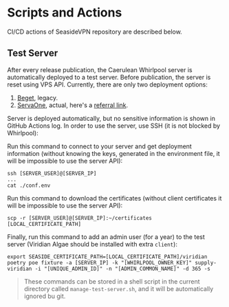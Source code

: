 # Scripts and Actions

CI/CD actions of SeasideVPN repository are described below.

## Test Server

After every release publication, the Caerulean Whirlpool server is automatically deployed to a test server.
Before publication, the server is reset using VPS API.
Currently, there are only two deployment options:

1. [Beget](https://beget.com/en), legacy.
2. [ServaOne](https://serva.one/), actual, here's a [referral link](https://serva.one/?ref=9622).

Server is deployed automatically, but no sensitive information is shown in GitHub Actions log.
In order to use the server, use SSH (it is not blocked by Whirlpool):

Run this command to connect to your server and get deployment information (without knowing the keys, generated in the environment file, it will be impossible to use the server API):

```shell
ssh [SERVER_USER]@[SERVER_IP]
...
cat ./conf.env
```

Run this command to download the certificates (without client certificates it will be impossible to use the server API):

```shell
scp -r [SERVER_USER]@[SERVER_IP]:~/certificates [LOCAL_CERTIFICATE_PATH]
```

Finally, run this command to add an admin user (for a year) to the test server (Viridian Algae should be installed with extra `client`):

```shell
export SEASIDE_CERTIFICATE_PATH=[LOCAL_CERTIFICATE_PATH]/viridian
poetry poe fixture -a [SERVER_IP] -k "[WHIRLPOOL_OWNER_KEY]" supply-viridian -i "[UNIQUE_ADMIN_ID]" -n "[ADMIN_COMMON_NAME]" -d 365 -s
```

> These commands can be stored in a shell script in the current directory called `manage-test-server.sh`, and it will be automatically ignored bu git.
